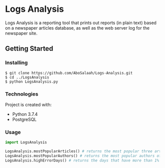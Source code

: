 # Logs Analysis
Logs Analysis is a reporting tool that prints out reports (in plain text) based on a newspaper articles database, as well as the web server log for the newspaper site.
## Getting Started


### Installing
```
$ git clone https://github.com/AboSalaah/Logs-Analysis.git
$ cd ../LogsAnalysis
$ python LogsAnalysis.py
```
### Technologies
Project is created with: 
* Python 3.7.4
* PostgreSQL

### Usage
```python
import LogsAnalysis

LogsAnalysis.mostPopularArticles() # returns the most popular three articles of all time
LogsAnalysis.mostPopularAuthors() # returns the most popular authors of all time
LogsAnalysis.highErrorDays() # returns the days that have more than 1% of requests lead to errors
```